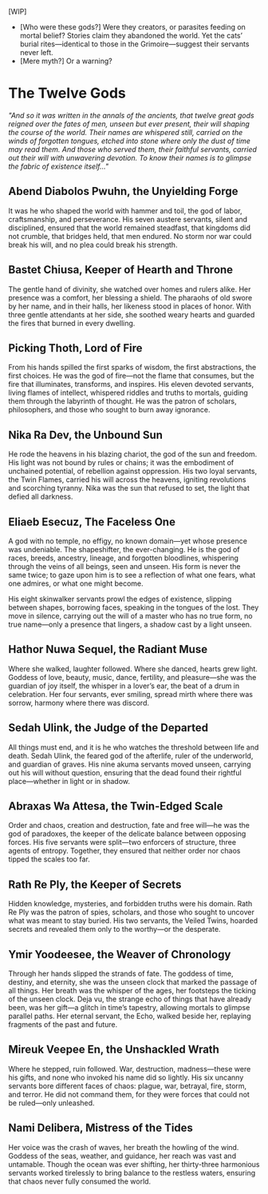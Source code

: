 [WIP]

- [Who were these gods?] Were they creators, or parasites feeding on mortal belief? Stories claim they abandoned the world. Yet the cats’ burial rites—identical to those in the Grimoire—suggest their servants never left.
- [Mere myth?] Or a warning?

# The Twelve Gods
*"And so it was written in the annals of the ancients, that twelve great gods reigned over the fates of men, unseen but ever present, their will shaping the course of the world. Their names are whispered still, carried on the winds of forgotten tongues, etched into stone where only the dust of time may read them. And those who served them, their faithful servants, carried out their will with unwavering devotion. To know their names is to glimpse the fabric of existence itself…"*

## Abend Diabolos Pwuhn, the Unyielding Forge
It was he who shaped the world with hammer and toil, the god of labor, craftsmanship, and perseverance. His seven austere servants, silent and disciplined, ensured that the world remained steadfast, that kingdoms did not crumble, that bridges held, that men endured. No storm nor war could break his will, and no plea could break his strength.

## Bastet Chiusa, Keeper of Hearth and Throne
The gentle hand of divinity, she watched over homes and rulers alike. Her presence was a comfort, her blessing a shield. The pharaohs of old swore by her name, and in their halls, her likeness stood in places of honor. With three gentle attendants at her side, she soothed weary hearts and guarded the fires that burned in every dwelling.

## Picking Thoth, Lord of Fire
From his hands spilled the first sparks of wisdom, the first abstractions, the first choices. He was the god of fire—not the flame that consumes, but the fire that illuminates, transforms, and inspires. His eleven devoted servants, living flames of intellect, whispered riddles and truths to mortals, guiding them through the labyrinth of thought. He was the patron of scholars, philosophers, and those who sought to burn away ignorance.

## Nika Ra Dev, the Unbound Sun
He rode the heavens in his blazing chariot, the god of the sun and freedom. His light was not bound by rules or chains; it was the embodiment of unchained potential, of rebellion against oppression. His two loyal servants, the Twin Flames, carried his will across the heavens, igniting revolutions and scorching tyranny. Nika was the sun that refused to set, the light that defied all darkness.

## Eliaeb Esecuz, The Faceless One
A god with no temple, no effigy, no known domain—yet whose presence was undeniable. The shapeshifter, the ever-changing. He is the god of races, breeds, ancestry, lineage, and forgotten bloodlines, whispering through the veins of all beings, seen and unseen. His form is never the same twice; to gaze upon him is to see a reflection of what one fears, what one admires, or what one might become.

His eight skinwalker servants prowl the edges of existence, slipping between shapes, borrowing faces, speaking in the tongues of the lost. They move in silence, carrying out the will of a master who has no true form, no true name—only a presence that lingers, a shadow cast by a light unseen.

## Hathor Nuwa Sequel, the Radiant Muse
Where she walked, laughter followed. Where she danced, hearts grew light. Goddess of love, beauty, music, dance, fertility, and pleasure—she was the guardian of joy itself, the whisper in a lover’s ear, the beat of a drum in celebration. Her four servants, ever smiling, spread mirth where there was sorrow, harmony where there was discord.

## Sedah Ulink, the Judge of the Departed
All things must end, and it is he who watches the threshold between life and death. Sedah Ulink, the feared god of the afterlife, ruler of the underworld, and guardian of graves. His nine akuma servants moved unseen, carrying out his will without question, ensuring that the dead found their rightful place—whether in light or in shadow.

## Abraxas Wa Attesa, the Twin-Edged Scale
Order and chaos, creation and destruction, fate and free will—he was the god of paradoxes, the keeper of the delicate balance between opposing forces. His five servants were split—two enforcers of structure, three agents of entropy. Together, they ensured that neither order nor chaos tipped the scales too far.

## Rath Re Ply, the Keeper of Secrets
Hidden knowledge, mysteries, and forbidden truths were his domain. Rath Re Ply was the patron of spies, scholars, and those who sought to uncover what was meant to stay buried. His two servants, the Veiled Twins, hoarded secrets and revealed them only to the worthy—or the desperate.

## Ymir Yoodeesee, the Weaver of Chronology
Through her hands slipped the strands of fate. The goddess of time, destiny, and eternity, she was the unseen clock that marked the passage of all things. Her breath was the whisper of the ages, her footsteps the ticking of the unseen clock. Deja vu, the strange echo of things that have already been, was her gift—a glitch in time’s tapestry, allowing mortals to glimpse parallel paths. Her eternal servant, the Echo, walked beside her, replaying fragments of the past and future.

## Mireuk Veepee En, the Unshackled Wrath
Where he stepped, ruin followed. War, destruction, madness—these were his gifts, and none who invoked his name did so lightly. His six uncanny servants bore different faces of chaos: plague, war, betrayal, fire, storm, and terror. He did not command them, for they were forces that could not be ruled—only unleashed.

## Nami Delibera, Mistress of the Tides
Her voice was the crash of waves, her breath the howling of the wind. Goddess of the seas, weather, and guidance, her reach was vast and untamable. Though the ocean was ever shifting, her thirty-three harmonious servants worked tirelessly to bring balance to the restless waters, ensuring that chaos never fully consumed the world.